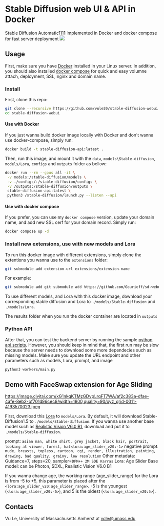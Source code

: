 # Stable Diffusion web UI & API in Docker
Stable Diffusion Automatic1111 implemented in Docker and docker compose for fast server deployment
![](screenshot.png)

## Usage
First, make sure you have [Docker](https://docs.docker.com/engine/install/) installed in your Linux server. In addition, you should also installed [docker compose](https://docs.docker.com/compose/install/) for quick and easy volumne attach, deployment, SSL, nginx and domain name.


### Install
First, clone this repo:
```bash
git clone --recursive https://github.com/vule20/stable-diffusion-webui.git
cd stable-diffusion-webui
```
#### Use with Docker

If you just wanna build docker image locally with Docker and don't wanna use docker-compose, simply run:
```bash
docker build -t stable-diffusion-api:latest .
```

Then, run this image, and mount it with the `data`, `models\Stable-diffusion`, `models/Lora`, `configs` and `outputs` folder as bellow:

```bash
docker run --rm --gpus all -it \
 -v models:/stable-diffusion/models \
 -v ./configs/:/stable-diffusion/configs \
 -v /outputs:/stable-diffusion/outputs \
 stable-diffusion-api:latest \
 python3 /stable-diffusion/launch.py --listen --api
```

#### Use with docker compose
If you prefer, you can use my `docker compose` version, update your domain name, and add new SSL cerf for your domain record. Simply run:
```bash
docker compose up -d
```

### Install new extensions, use with new models and Lora
To run this docker image with different extensions, simply clone the extentions you wanna use to the `extensions` folder:
```bash
git submodule add extension-url extensions/extension-name
```
For example:
```bash
git submodule add git submodule add https://github.com/Gourieff/sd-webui-reactor.git extensions/sd-webui-reactor
```

To use different models, and Lora with this docker image, download your corresponding stable diffusion and Lora to `./models/Stable-diffusion` and `./models/Lora`.

The results folder when you run the docker container are located in `outputs`

### Python API

After that, you can test the backend server by running the sample [python api scripts](./python_scripts/api.py). However, you should keep in mind that, the first run may be slow because the server needs to download some more dependecies such as missing models. Make sure you update the URL endpoint and other parameters such as models, Lora, prompt, and image

```bash
python3 workers/main.py
```

## Demo with FaceSwap extension for Age Sliding 
https://image.civitai.com/xG1nkqKTMzGDvpLrqFT7WA/af2c383a-dfae-4afe-8eb2-bf701d96cec9/width=1800,quality=90/xyz_grid-0011-4193570023.jpeg

First, download this [Lora](https://civitai.com/models/128417?modelVersionId=143150) to `models/Lora`. By default, it will download Stable-Diffusion1.5 to `./models/Stable-diffusion`. If you wanna use another base model such as [Realistic Vision V6.0 B1](https://civitai.com/models/4201/realistic-vision-v60-b1?modelVersionId=125411), download and put it to `./models/Stable-diffusion`.


prompt: `asian man, white shirt, grey jacket, black hair, portrait, looking at viewer, forest, hat<lora:age_slider_v20:-1>`
negative prompt: `nude, breasts, topless, cartoon, cgi, render, illustration, painting, drawing, bad quality, grainy, low resolution`
Other metadata: Guidance=7, steps=20, sampler=`DPM++ 2M SDE Karras`
Lora: Age Slider
Base model: can be Photon, SDXL, Realistic Vision V6.0 B1

If you wanna change age, the working range (age_slider_range) for the Lora is from -5 to +5, this parameter is placed after the `<lora:age_slider_v20:age_slider_range>`. -5 is the youngest (`<lora:age_slider_v20:-5>`), and 5 is the oldest (`<lora:age_slider_v20:5>`).


## Contacts
Vu Le, University of Massachusetts Amherst at vdle@umass.edu